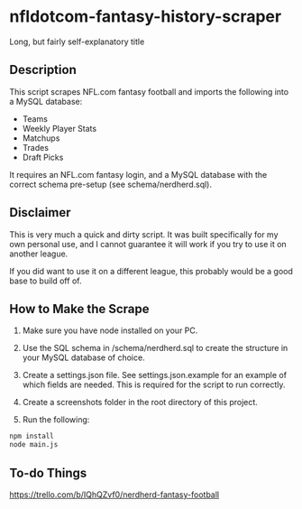 # nfldotcom-fantasy-history-scraper
Long, but fairly self-explanatory title

## Description

This script scrapes NFL.com fantasy football and imports the following into a MySQL database:

* Teams
* Weekly Player Stats
* Matchups
* Trades
* Draft Picks

It requires an NFL.com fantasy login, and a MySQL database with the correct schema pre-setup (see schema/nerdherd.sql).

## Disclaimer

This is very much a quick and dirty script. It was built specifically for my own personal use, and I cannot guarantee it will work if you try to use it on another league.

If you did want to use it on a different league, this probably would be a good base to build off of.

## How to Make the Scrape

1. Make sure you have node installed on your PC.

2. Use the SQL schema in /schema/nerdherd.sql to create the structure in your MySQL database of choice.

3. Create a settings.json file. See settings.json.example for an example of which fields are needed. This is required for the script to run correctly.

4. Create a screenshots folder in the root directory of this project.

5. Run the following:
  ```bash
  npm install
  node main.js
  ```

## To-do Things

https://trello.com/b/IQhQZvf0/nerdherd-fantasy-football
